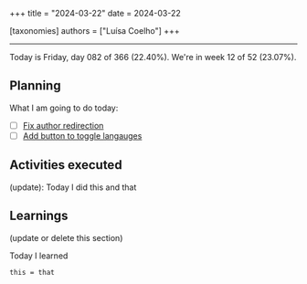 +++
title = "2024-03-22"
date = 2024-03-22

[taxonomies]
authors = ["Luísa Coelho"]
+++

---

Today is Friday, day 082 of 366 (22.40%). We're in week 12 of 52 (23.07%).

## Planning

What I am going to do today:

- [ ] [Fix author redirection](https://github.com/OmnicodeSolutions/blog/issues/136)
- [ ] [Add button to toggle langauges](https://github.com/OmnicodeSolutions/blog/issues/137)

## Activities executed

(update): Today I did this and that

## Learnings

(update or delete this section)

Today I learned
```
this = that
```
